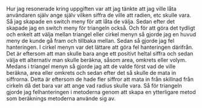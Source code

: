 Hur jag resonerade kring uppgiften var att jag tänkte att jag ville låta användaren själv ange själv vilken siffra de ville att radien, etc skulle vara. 
Så jag skapade en switch meny för att låta de välja. Sedan efter det skapade jag en switch meny för triangeln också. 
Och för att göra det tydligt och enkelt att välja mellan triangel eller cirkel menyn så gjorde jag en huvud meny de kunde gå fram och tillbaka mellan. 
Sedan så gjorde jag fel hanteringen. I cirkel menyn var det lättare att göra fel hanteringen därifrån. 
Det är eftersom att man skulle bara ange ett positivt heltal siffra och sedan välja ett alternativ man skulle beräkna, såsom area, omkrets eller volym. 
Medans i triangel menyn så gjorde jag att de valde först vad de ville beräkna, area eller omkrets och sedan efter det så skulle de mata in siffrorna. 
Detta är eftersom de hade fler siffror att mata in från skillnad från cirkeln då det bara var att ange vad radius skulle vara. 
Så för triangeln gjorde jag felhanteringen i metoderna genom att skapa en ytterligare metod som beräknings metoderna använde sig av.
